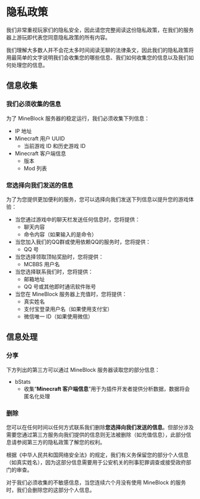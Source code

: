 # 隐私政策

我们非常重视玩家们的隐私安全，因此请您完整阅读这份隐私政策，在我们的服务器上游玩即代表您同意隐私政策的所有内容。

我们理解大多数人并不会花太多时间阅读无聊的法律条文，因此我们的隐私政策将用最简单的文字说明我们会收集您的哪些信息、我们如何收集您的信息以及我们如何处理您的信息。

## 信息收集

### 我们必须收集的信息

为了 MineBlock 服务器的稳定运行，我们必须收集下列信息：

* IP 地址
* Minecraft 用户 UUID
    * 当前游戏 ID 和历史游戏 ID
* Minecraft 客户端信息
    * 版本
    * Mod 列表

### 您选择向我们发送的信息

为了为您提供更加便利的服务，您可以选择向我们发送下列信息以提升您的游戏体验：

* 当您通过游戏中的聊天栏发送任何信息时，您将提供：
    * 聊天内容
    * 命令内容（如果输入的是命令）
* 当您加入我们的QQ群或使用依赖QQ的服务时，您将提供：
    * QQ 号
* 当您选择领取顶帖奖励时，您将提供：
    * MCBBS 用户名
* 当您选择联系我们时，您将提供：
    * 邮箱地址
    * QQ 号或其他即时通讯软件账号
* 当您在 MineBlock 服务器上充值时，您将提供：
    * 真实姓名
    * 支付宝登录用户名（如果使用支付宝）
    * 微信唯一 ID（如果使用微信）

## 信息处理

### 分享

下方列出的第三方可以通过 MineBlock 服务器读取您的部分信息：

* bStats
  * 收集“**Minecraft 客户端信息**”用于为插件开发者提供分析数据，数据将会匿名化处理

### 删除

您可以在任何时间以任何方式联系我们删除**您选择向我们发送的信息**。但部分涉及需要您通过第三方服务向我们提供的信息则无法被删除（如充值信息），此部分信息请参阅第三方的隐私政策了解您的权利。

根据《中华人民共和国网络安全法》的规定，我们有义务保留您的部分个人信息（如真实姓名），因为这部分信息需要用于公安机关的刑事犯罪调查或接受政府部门的审查。

对于我们必须收集的不敏感信息，当您连续六个月没有使用 MineBlock 的服务时，我们会删除您的这部分个人信息。
